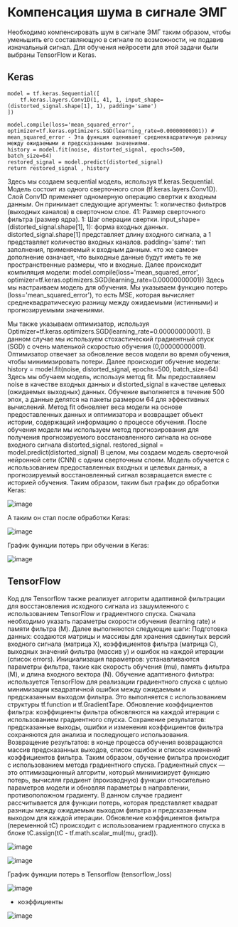 # Компенсация шума в сигнале ЭМГ
Необходимо компенсировать шум в сигнале ЭМГ таким образом, чтобы уменьшить его составляющую в сигнале по возможности, не подавив изначальный сигнал.
Для обучения нейросети для этой задачи были выбраны TensorFlow и Keras.

## Keras
```
model = tf.keras.Sequential([
    tf.keras.layers.Conv1D(1, 41, 1, input_shape=(distorted_signal.shape[1], 1), padding='same')
])

model.compile(loss='mean_squared_error', optimizer=tf.keras.optimizers.SGD(learning_rate=0.00000000001)) # mean_squared_error - Эта функция оценивает среднеквадратичную разницу между ожидаемыми и предсказанными значениями.
history = model.fit(noise, distorted_signal, epochs=500, batch_size=64)
restored_signal = model.predict(distorted_signal)
return restored_signal , history

```
Здесь мы создаем sequential модель, используя tf.keras.Sequential. Модель состоит из одного сверточного слоя (tf.keras.layers.Conv1D).
Слой Conv1D применяет одномерную операцию свертки к входным данным. Он принимает следующие аргументы:
1: количество фильтров (выходных каналов) в сверточном слое.
41: Размер сверточного фильтра (размер ядра).
1: Шаг операции свертки.
input_shape=(distorted_signal.shape[1], 1): форма входных данных. distorted_signal.shape[1] представляет длину входного сигнала, а 1 представляет количество входных каналов.
padding='same': тип заполнения, применяемый к входным данным. «то же самое» дополнение означает, что выходные данные будут иметь те же пространственные размеры, что и входные.
Далее происходит компиляция модели:
model.compile(loss='mean_squared_error', optimizer=tf.keras.optimizers.SGD(learning_rate=0.00000000001))
Здесь мы настраиваем модель для обучения. Мы указываем функцию потерь (loss='mean_squared_error'), то есть MSE, которая вычисляет среднеквадратическую разницу между ожидаемыми (истинными) и прогнозируемыми значениями.

Мы также указываем оптимизатор, используя Optimizer=tf.keras.optimizers.SGD(learning_rate=0.00000000001). В данном случае мы используем стохастический градиентный спуск (SGD) с очень маленькой скоростью обучения (0,00000000001). Оптимизатор отвечает за обновление весов модели во время обучения, чтобы минимизировать потери.
Далее происходит обучение модели:
history = model.fit(noise, distorted_signal, epochs=500, batch_size=64)
Здесь мы обучаем модель, используя метод fit. Мы предоставляем noise в качестве входных данных и distorted_signal в качестве целевых (ожидаемых выходных) данных. Обучение выполняется в течение 500 эпох, а данные делятся на пакеты размером 64 для эффективных вычислений.
Метод fit обновляет веса модели на основе предоставленных данных и оптимизатора и возвращает объект истории, содержащий информацию о процессе обучения.
После обучения модели мы используем метод прогнозирования для получения прогнозируемого восстановленного сигнала на основе входного сигнала distorted_signal.
restored_signal = model.predict(distorted_signal)
В целом, мы создаем модель сверточной нейронной сети (CNN) с одним сверточным слоем. Модель обучается с использованием предоставленных входных и целевых данных, а прогнозируемый восстановленный сигнал возвращается вместе с историей обучения.
Таким образом, таким был график до обработки Keras:

![image](https://github.com/DazTezzer/TensorFlow_Pulse_Filter/assets/125472899/46ed4285-13ea-45b7-98d5-624690c2059b)


А таким он стал после обработки Keras:

![image](https://github.com/DazTezzer/TensorFlow_Pulse_Filter/assets/125472899/fc43060c-1dcd-45b6-ae3c-289f1427b027)


График функции потерь при обучении в Keras:

![image](https://github.com/DazTezzer/TensorFlow_Pulse_Filter/assets/125472899/9e32dfb8-78d9-41bf-a2f5-9977a666d79b)


## TensorFlow
Код для Tensorflow также реализует алгоритм адаптивной фильтрации для восстановления исходного сигнала из зашумленного с использованием TensorFlow и градиентного спуска.
Сначала необходимо указать параметры скорости обучения (learning rate) и памяти фильтра (M). 
Далее выполняются следующие шаги:
Подготовка данных: создаются матрицы и массивы для хранения сдвинутых версий входного сигнала (матрица X), коэффициентов фильтра (матрица C), выходных значений фильтра (массив y) и ошибок на каждой итерации (список errors).
Инициализация параметров: устанавливаются параметры фильтра, такие как скорость обучения (mu), память фильтра (M), и длина входного вектора (N).
Обучение адаптивного фильтра: используется TensorFlow для реализации градиентного спуска с целью минимизации квадратичной ошибки между ожидаемым и предсказанным выходом фильтра. Это выполняется с использованием структуры tf.function и tf.GradientTape.
Обновление коэффициентов фильтра: коэффициенты фильтра обновляются на каждой итерации с использованием градиентного спуска.
Сохранение результатов: предсказанные выходы, ошибки и изменения коэффициентов фильтра сохраняются для анализа и последующего использования.
Возвращение результатов: в конце процесса обучения возвращаются массив предсказанных выходов, список ошибок и список изменений коэффициентов фильтра.
Таким образом, обучение фильтра происходит с использованием метода градиентного спуска. Градиентный спуск — это оптимизационный алгоритм, который минимизирует функцию потерь, вычисляя градиент (производную) функции относительно параметров модели и обновляя параметры в направлении, противоположном градиенту. В данном случае градиент рассчитывается для функции потерь, которая представляет квадрат разницы между ожидаемым выходом фильтра и предсказанным выходом для каждой итерации. Обновление коэффициентов фильтра (переменной tC) происходит с использованием градиентного спуска в блоке tC.assign(tC - tf.math.scalar_mul(mu, grad)).


![image](https://github.com/DazTezzer/TensorFlow_Pulse_Filter/assets/125472899/211dad13-2ad5-4273-a91d-35929239ece5)


![image](https://github.com/DazTezzer/TensorFlow_Pulse_Filter/assets/125472899/f6c3d18e-4dc2-40d2-9adb-21bc77016535)


График функции потерь в Tensorflow (tensorflow_loss)

![image](https://github.com/DazTezzer/TensorFlow_Pulse_Filter/assets/125472899/7a3ad356-9a39-4bfe-9a28-6e99fd5dce99)


+ коэффициенты

![image](https://github.com/DazTezzer/TensorFlow_Pulse_Filter/assets/125472899/aa625b0d-b674-4cee-b10f-525d3d12b8e8)

